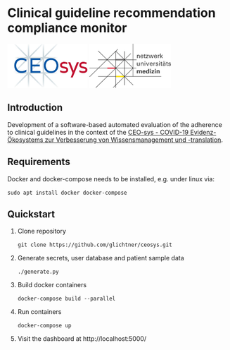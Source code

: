# Clinical guideline recommendation compliance monitor



<img src="docs/img/logo_ceosys.jpg" alt="CEOsys" height="100" />   <img src="docs/img/logo_num.jpg" alt="NUM" height="100" />




## Introduction

Development of a software-based automated evaluation of the adherence to clinical guidelines in the context of the
[CEO-sys - COVID-19 Evidenz-Ökosystems zur Verbesserung von Wissensmanagement und -translation](https://covid-evidenz.de/).

## Requirements
Docker and docker-compose needs to be installed, e.g. under linux via:

```shell
sudo apt install docker docker-compose
```

## Quickstart


1. Clone repository
   ``` shell
   git clone https://github.com/glichtner/ceosys.git
   ```

2. Generate secrets, user database and patient sample data
   ``` shell
   ./generate.py
   ```

3. Build docker containers
   ``` shell
   docker-compose build --parallel
   ```

4. Run containers
   ``` shell
   docker-compose up
   ```

5. Visit the dashboard at http://localhost:5000/
